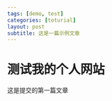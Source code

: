 ```yaml
---
tags: [demo, test]
categories: [toturial]
layout: post
subtitle: 这是一篇示例文章
---
```


# 测试我的个人网站

这是提交的第一篇文章